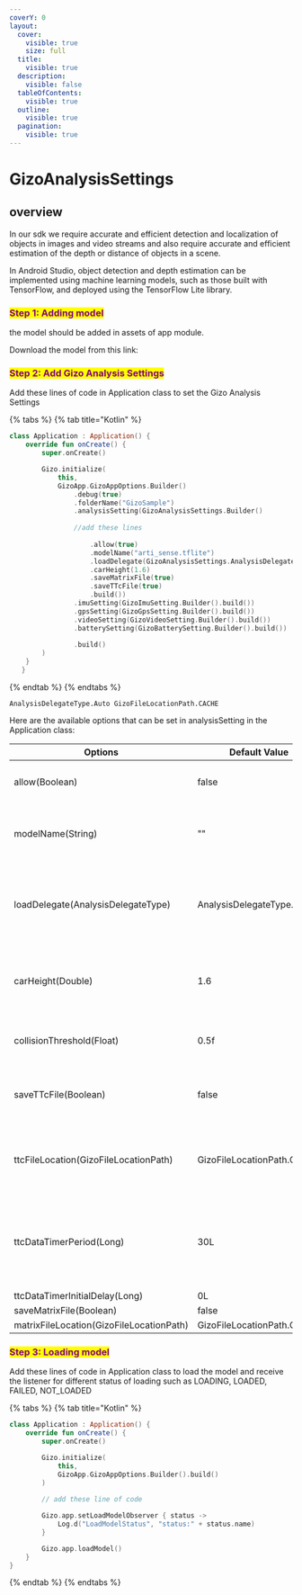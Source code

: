 ```yaml
---
coverY: 0
layout:
  cover:
    visible: true
    size: full
  title:
    visible: true
  description:
    visible: false
  tableOfContents:
    visible: true
  outline:
    visible: true
  pagination:
    visible: true
---
```


# GizoAnalysisSettings

## overview

In our sdk we require accurate and efficient detection and localization of objects in images and video streams and also require accurate and efficient estimation of the depth or distance of objects in a scene.

In Android Studio, object detection and depth estimation can be implemented using machine learning models, such as those built with TensorFlow, and deployed using the TensorFlow Lite library.&#x20;

### <mark style="color:purple;">Step 1: Adding model</mark>

the model should be added in assets of app module.

Download the model from this link:&#x20;



### <mark style="color:purple;">Step 2: Add Gizo Analysis Settings</mark>

Add these lines of code in Application class to set the Gizo Analysis Settings&#x20;

{% tabs %}
{% tab title="Kotlin" %}
```kotlin
class Application : Application() {
    override fun onCreate() {
        super.onCreate()

        Gizo.initialize(
            this,
            GizoApp.GizoAppOptions.Builder()
                .debug(true)
                .folderName("GizoSample")
                .analysisSetting(GizoAnalysisSettings.Builder()
                
                //add these lines
                
                    .allow(true)
                    .modelName("arti_sense.tflite")
                    .loadDelegate(GizoAnalysisSettings.AnalysisDelegateType.Auto)
                    .carHeight(1.6)
                    .saveMatrixFile(true)
                    .saveTTcFile(true)
                    .build())
                .imuSetting(GizoImuSetting.Builder().build())
                .gpsSetting(GizoGpsSetting.Builder().build())
                .videoSetting(GizoVideoSetting.Builder().build())
                .batterySetting(GizoBatterySetting.Builder().build())
                
                .build()
        )
    }
   }
```
{% endtab %}
{% endtabs %}

```
AnalysisDelegateType.Auto GizoFileLocationPath.CACHE
```

&#x20;Here are the available options that can be set in analysisSetting in  the Application class:

<table><thead><tr><th width="358.3333333333333">Options</th><th width="207">Default Value</th><th>Description</th></tr></thead><tbody><tr><td>allow(Boolean)</td><td>false</td><td><p>To allow to use it or not.</p><p> </p></td></tr><tr><td>modelName(String)</td><td>""</td><td>A name that corresponds to this model's name.</td></tr><tr><td>loadDelegate(AnalysisDelegateType)</td><td>AnalysisDelegateType.Auto</td><td>To specify the processing method on the model e.g CPU, GPU, NNAPI</td></tr><tr><td>carHeight(Double)</td><td>1.6</td><td>To specify the distance from the windshield to the hood of the car.</td></tr><tr><td>collisionThreshold(Float)</td><td>0.5f</td><td>The number that is used in the TTC calculations.</td></tr><tr><td>saveTTcFile(Boolean)</td><td>false</td><td>Should the file of TTC be saved in CSV format or not.</td></tr><tr><td>ttcFileLocation(GizoFileLocationPath)</td><td>GizoFileLocationPath.CACHE</td><td>Where  the file should be saved, in this cache or download.</td></tr><tr><td>ttcDataTimerPeriod(Long)</td><td>30L</td><td>To specify in what period of time interval the data should be saved and sent.</td></tr><tr><td>ttcDataTimerInitialDelay(Long)</td><td>0L</td><td></td></tr><tr><td>saveMatrixFile(Boolean)</td><td>false</td><td></td></tr><tr><td>matrixFileLocation(GizoFileLocationPath)</td><td>GizoFileLocationPath.CACHE</td><td></td></tr></tbody></table>



### <mark style="color:purple;">Step 3: Loading model</mark>

Add these lines of code in Application class to load the model and receive the listener for different status of loading such as LOADING, LOADED, FAILED, NOT\_LOADED

{% tabs %}
{% tab title="Kotlin" %}
```kotlin
class Application : Application() {
    override fun onCreate() {
        super.onCreate()

        Gizo.initialize(
            this,
            GizoApp.GizoAppOptions.Builder().build()
        )
        
        // add these line of code

        Gizo.app.setLoadModelObserver { status ->
            Log.d("LoadModelStatus", "status:" + status.name)
        }

        Gizo.app.loadModel()
    }
}
```
{% endtab %}
{% endtabs %}

